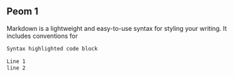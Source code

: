 ## Peom 1

Markdown is a lightweight and easy-to-use syntax for styling your writing. It includes conventions for

```markdown
Syntax highlighted code block

Line 1 
line 2

```
